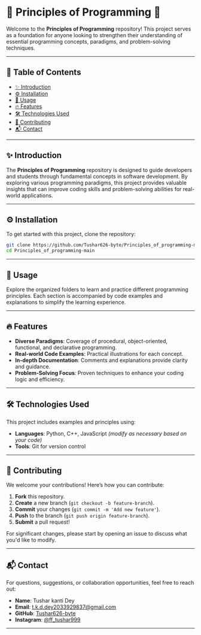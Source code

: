 
# 🌟 Principles of Programming 🌟

Welcome to the **Principles of Programming** repository! This project serves as a foundation for anyone looking to strengthen their understanding of essential programming concepts, paradigms, and problem-solving techniques.

---

## 📑 Table of Contents
- [✨ Introduction](#-introduction)
- [⚙️ Installation](#-installation)
- [🚀 Usage](#-usage)
- [🔥 Features](#-features)
- [🛠 Technologies Used](#-technologies-used)
- [🤝 Contributing](#-contributing)
- [📬 Contact](#-contact)

---

## ✨ Introduction

The **Principles of Programming** repository is designed to guide developers and students through fundamental concepts in software development. By exploring various programming paradigms, this project provides valuable insights that can improve coding skills and problem-solving abilities for real-world applications.

---

## ⚙️ Installation

To get started with this project, clone the repository:

```bash
git clone https://github.com/Tushar626-byte/Principles_of_programming-main.git
cd Principles_of_programming-main
```

---

## 🚀 Usage

Explore the organized folders to learn and practice different programming principles. Each section is accompanied by code examples and explanations to simplify the learning experience.

---

## 🔥 Features

- **Diverse Paradigms**: Coverage of procedural, object-oriented, functional, and declarative programming.
- **Real-world Code Examples**: Practical illustrations for each concept.
- **In-depth Documentation**: Comments and explanations provide clarity and guidance.
- **Problem-Solving Focus**: Proven techniques to enhance your coding logic and efficiency.

---

## 🛠 Technologies Used

This project includes examples and principles using:
- **Languages**: Python, C++, JavaScript *(modify as necessary based on your code)*
- **Tools**: Git for version control

---

## 🤝 Contributing

We welcome your contributions! Here’s how you can contribute:

1. **Fork** this repository.
2. **Create** a new branch (`git checkout -b feature-branch`).
3. **Commit** your changes (`git commit -m 'Add new feature'`).
4. **Push** to the branch (`git push origin feature-branch`).
5. **Submit** a pull request!

For significant changes, please start by opening an issue to discuss what you'd like to modify.

---

## 📬 Contact

For questions, suggestions, or collaboration opportunities, feel free to reach out:

- **Name**: Tushar kanti Dey
- **Email**: [t.k.d.dey2033929837@gmail.com](mailto:t.k.d.dey2033929837@gmail.com)
- **GitHub**: [Tushar626-byte](https://github.com/Tushar626-byte)
- **Instagram**: [@ff_tushar999](https://instagram.com/ff_tushar999)

---
